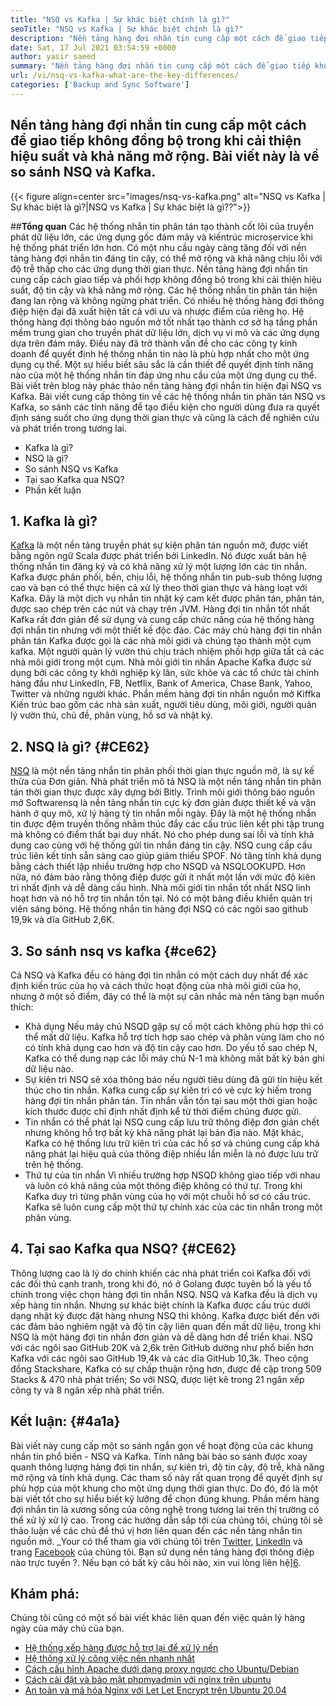```yaml
---
title: "NSQ vs Kafka | Sự khác biệt chính là gì?" 
seoTitle: "NSQ vs Kafka | Sự khác biệt chính là gì?" 
description: "Nền tảng hàng đợi nhắn tin cung cấp một cách để giao tiếp không đồng bộ. Bài viết này là về sự khác biệt của hệ thống hàng đợi tin nhắn phân tán NSQ và Kafka." 
date: Sat, 17 Jul 2021 03:54:59 +0000
author: yasir saeed
summary: "Nền tảng hàng đợi nhắn tin cung cấp một cách để giao tiếp không đồng bộ trong khi cải thiện hiệu suất và khả năng mở rộng. Bài viết này là về so sánh NSQ và Kafka." 
url: /vi/nsq-vs-kafka-what-are-the-key-differences/
categories: ['Backup and Sync Software']
---
```


## Nền tảng hàng đợi nhắn tin cung cấp một cách để giao tiếp không đồng bộ trong khi cải thiện hiệu suất và khả năng mở rộng. Bài viết này là về so sánh NSQ và Kafka.

{{< figure align=center src="images/nsq-vs-kafka.png" alt="NSQ vs Kafka | Sự khác biệt là gì?|NSQ vs Kafka | Sự khác biệt là gì??">}}


##**Tổng quan**
Các hệ thống nhắn tin phân tán tạo thành cốt lõi của truyền phát dữ liệu lớn, các ứng dụng gốc đám mây và kiến ​​trúc microservice khi hệ thống phát triển lớn hơn. Có một nhu cầu ngày càng tăng đối với nền tảng hàng đợi nhắn tin đáng tin cậy, có thể mở rộng và khả năng chịu lỗi với độ trễ thấp cho các ứng dụng thời gian thực. Nền tảng hàng đợi nhắn tin cung cấp cách giao tiếp và phối hợp không đồng bộ trong khi cải thiện hiệu suất, độ tin cậy và khả năng mở rộng.
Các hệ thống nhắn tin phân tán hiện đang lan rộng và không ngừng phát triển. Có nhiều hệ thống hàng đợi thông điệp hiện đại đã xuất hiện tất cả với ưu và nhược điểm của riêng họ. Hệ thống hàng đợi thông báo nguồn mở tốt nhất tạo thành cơ sở hạ tầng phần mềm trung gian cho truyền phát dữ liệu lớn, dịch vụ vi mô và các ứng dụng dựa trên đám mây. Điều này đã trở thành vấn đề cho các công ty kinh doanh để quyết định hệ thống nhắn tin nào là phù hợp nhất cho một ứng dụng cụ thể. Một sự hiểu biết sâu sắc là cần thiết để quyết định tính năng nào của một hệ thống nhắn tin đáp ứng nhu cầu của một ứng dụng cụ thể.
Bài viết trên blog này phác thảo nền tảng hàng đợi nhắn tin hiện đại NSQ vs Kafka. Bài viết cung cấp thông tin về các hệ thống nhắn tin phân tán NSQ vs Kafka, so sánh các tính năng để tạo điều kiện cho người dùng đưa ra quyết định sáng suốt cho ứng dụng thời gian thực và cũng là cách để nghiên cứu và phát triển trong tương lai.
  * Kafka là gì?
  * NSQ là gì?
  * So sánh NSQ vs Kafka
  * Tại sao Kafka qua NSQ?
  * Phần kết luận

## 1. Kafka là gì?
[Kafka][1] là một nền tảng truyền phát sự kiện phân tán nguồn mở, được viết bằng ngôn ngữ Scala được phát triển bởi LinkedIn. Nó được xuất bản hệ thống nhắn tin đăng ký và có khả năng xử lý một lượng lớn các tin nhắn. Kafka được phân phối, bền, chịu lỗi, hệ thống nhắn tin pub-sub thông lượng cao và bạn có thể thực hiện cả xử lý theo thời gian thực và hàng loạt với Kafka. Đây là một dịch vụ nhắn tin nhật ký cam kết được phân tán, phân tán, được sao chép trên các nút và chạy trên JVM. Hàng đợi tin nhắn tốt nhất Kafka rất đơn giản để sử dụng và cung cấp chức năng của hệ thống hàng đợi nhắn tin nhưng với một thiết kế độc đáo.
Các máy chủ hàng đợi tin nhắn phân tán Kafka được gọi là các nhà môi giới và chúng tạo thành một cụm kafka. Một người quản lý vườn thú chịu trách nhiệm phối hợp giữa tất cả các nhà môi giới trong một cụm. Nhà môi giới tin nhắn Apache Kafka được sử dụng bởi các công ty khởi nghiệp kỳ lân, sức khỏe và các tổ chức tài chính hàng đầu như LinkedIn, FB, Netflix, Bank of America, Chase Bank, Yahoo, Twitter và những người khác. Phần mềm hàng đợi tin nhắn nguồn mở Kiffka Kiến trúc bao gồm các nhà sản xuất, người tiêu dùng, môi giới, người quản lý vườn thú, chủ đề, phân vùng, hồ sơ và nhật ký.

## 2. NSQ là gì?   {#CE62}
[NSQ][2] là một nền tảng nhắn tin phân phối thời gian thực nguồn mở, là sự kế thừa của Đơn giản. Nhà phát triển mô tả NSQ là một nền tảng nhắn tin phân tán thời gian thực được xây dựng bởi Bitly. Trình môi giới thông báo nguồn mở Softwarensq là nền tảng nhắn tin cực kỳ đơn giản được thiết kế và vận hành ở quy mô, xử lý hàng tỷ tin nhắn mỗi ngày. Đây là một hệ thống nhắn tin được đệm truyền thống nhằm thúc đẩy các cấu trúc liên kết phi tập trung mà không có điểm thất bại duy nhất. Nó cho phép dung sai lỗi và tính khả dụng cao cùng với hệ thống gửi tin nhắn đáng tin cậy.
NSQ cung cấp cấu trúc liên kết tính sẵn sàng cao giúp giảm thiểu SPOF. Nó tăng tính khả dụng bằng cách thiết lập nhiều trường hợp cho NSQD và NSQLOOKUPD. Hơn nữa, nó đảm bảo rằng thông điệp được gửi ít nhất một lần với mức độ kiên trì nhất định và dễ dàng cấu hình. Nhà môi giới tin nhắn tốt nhất NSQ linh hoạt hơn và nó hỗ trợ tin nhắn tồn tại. Nó có một bảng điều khiển quản trị viên sáng bóng. Hệ thống nhắn tin hàng đợi NSQ có các ngôi sao github 19,9k và dĩa GitHub 2,6K.

## 3. So sánh nsq vs kafka   {#ce62}
Cả NSQ và Kafka đều có hàng đợi tin nhắn có một cách duy nhất để xác định kiến ​​trúc của họ và cách thức hoạt động của nhà môi giới của họ, nhưng ở một số điểm, đây có thể là một sự cân nhắc mà nền tảng bạn muốn thích:
  * Khả dụng
Nếu máy chủ NSQD gặp sự cố một cách không phù hợp thì có thể mất dữ liệu. Kafka hỗ trợ tích hợp sao chép và phân vùng làm cho nó có tính khả dụng cao hơn và độ tin cậy cao hơn. Do yếu tố sao chép N, Kafka có thể dung nạp các lỗi máy chủ N-1 mà không mất bất kỳ bản ghi dữ liệu nào.
  * Sự kiên trì
NSQ sẽ xóa thông báo nếu người tiêu dùng đã gửi tín hiệu kết thúc cho tin nhắn.
Kafka cung cấp sự kiên trì có vẻ cực kỳ hiếm trong hàng đợi tin nhắn phân tán. Tin nhắn vẫn tồn tại sau một thời gian hoặc kích thước được chỉ định nhất định kể từ thời điểm chúng được gửi.
  * Tin nhắn có thể phát lại
NSQ cung cấp lưu trữ thông điệp đơn giản chết nhưng không hỗ trợ bất kỳ khả năng phát lại bản địa nào.
Mặt khác, Kafka có hệ thống lưu trữ kiên trì của các hồ sơ và chúng cung cấp khả năng phát lại hiệu quả của thông điệp nhiều lần miễn là nó được lưu trữ trên hệ thống.
  * Thứ tự của tin nhắn
Vì nhiều trường hợp NSQD không giao tiếp với nhau và luôn có khả năng của một thông điệp không có thứ tự. Trong khi Kafka duy trì từng phân vùng của họ với một chuỗi hồ sơ có cấu trúc. Kafka sẽ luôn cung cấp một thứ tự chính xác của các tin nhắn trong một phân vùng.

## 4. Tại sao Kafka qua NSQ?   {#CE62}
Thông lượng cao là lý do chính khiến các nhà phát triển coi Kafka đối với các đối thủ cạnh tranh, trong khi đó, nó ở Golang được tuyên bố là yếu tố chính trong việc chọn hàng đợi tin nhắn NSQ. NSQ và Kafka đều là dịch vụ xếp hàng tin nhắn. Nhưng sự khác biệt chính là Kafka được cấu trúc dưới dạng nhật ký được đặt hàng nhưng NSQ thì không. Kafka được biết đến với các đảm bảo nghiêm ngặt và độ tin cậy liên quan đến mất dữ liệu, trong khi NSQ là một hàng đợi tin nhắn đơn giản và dễ dàng hơn để triển khai.
NSQ với các ngôi sao GitHub 20K và 2,6k trên GitHub dường như phổ biến hơn Kafka với các ngôi sao GitHub 19,4k và các dĩa GitHub 10,3k. Theo cộng đồng Stackshare, Kafka có sự chấp thuận rộng hơn, được đề cập trong 509 Stacks & 470 nhà phát triển; So với NSQ, được liệt kê trong 21 ngăn xếp công ty và 8 ngăn xếp nhà phát triển.

## Kết luận:   {#4a1a}
Bài viết này cung cấp một so sánh ngắn gọn về hoạt động của các khung nhắn tin phổ biến - NSQ và Kafka. Tính năng bài báo so sánh được xoay quanh thông lượng hàng đợi tin nhắn, sự kiên trì, độ tin cậy, độ trễ, khả năng mở rộng và tính khả dụng. Các tham số này rất quan trọng để quyết định sự phù hợp của một khung cho một ứng dụng thời gian thực. Do đó, đó là một bài viết tốt cho sự hiểu biết kỹ lưỡng để chọn đúng khung. Phần mềm hàng đợi nhắn tin là xương sống của công nghệ trong tương lai trên thị trường có thể xử lý xử lý cao. Trong các hướng dẫn sắp tới của chúng tôi, chúng tôi sẽ thảo luận về các chủ đề thú vị hơn liên quan đến các nền tảng nhắn tin nguồn mở.
_Your có thể tham gia với chúng tôi trên [Twitter][3], [LinkedIn][4] và trang [Facebook][5] của chúng tôi. Bạn sử dụng nền tảng hàng đợi thông điệp nào trực tuyến ?. Nếu bạn có bất kỳ câu hỏi nào, xin vui lòng liên hệ][6].

## Khám phá:
Chúng tôi cũng có một số bài viết khác liên quan đến việc quản lý hàng ngày của máy chủ của bạn.
  * [Hệ thống xếp hàng được hỗ trợ lại để xử lý nền][7]
  * [Hệ thống xử lý công việc nền nhanh nhất][8]
  * [Cách cấu hình Apache dưới dạng proxy ngược cho Ubuntu/Debian][9]
  * [Cách cài đặt và bảo mật phpmyadmin với nginx trên ubuntu][10]
  * [An toàn và mã hóa Nginx với Let Let Encrypt trên Ubuntu 20.04][11]

  
[1]: https://kafka.apache.org/
[2]: https://nsq.io/
[3]: https://twitter.com/containerize_co
[4]: https://www.linkedin.com/company/containerize/
[5]: http://facebook.com/containerize
[6]: mailto:yasir.saeed@aspose.com
[7]: https://products.containerize.com/message-queue-software/resque/
[8]: https://products.containerize.com/message-queue-software/sidekiq/
[9]: https://blog.containerize.com/web-server-solution-stack/how-to-configure-apache-as-a-reverse-proxy-for-ubuntudebian/
[10]: https://blog.containerize.com/web-server-solution-stack/how-to-install-and-secure-phpmyadmin-with-nginx-on-ubuntu/
[11]: https://blog.containerize.com/web-server-solution-stack/how-to-secure-nginx-with-letsencrypt-on-ubuntu-20-04/
